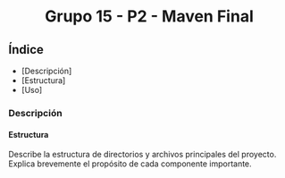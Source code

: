 <h1 align="center"> Grupo 15 - P2 - Maven Final </h1>

## Índice

* [Descripción]
* [Estructura]
* [Uso]


### Descripción 

#### Estructura
Describe la estructura de directorios y archivos principales del proyecto. 
Explica brevemente el propósito de cada componente importante.

